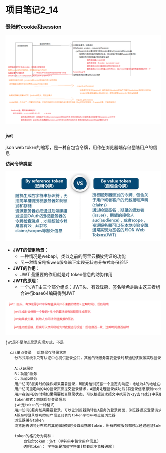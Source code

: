 # 项目笔记2_14

### 登陆时cookie和session

![image-20210222144703591](typora-user-images\image-20210222144703591.png)

### jwt

json web token的缩写，是一种自包含令牌，用作在浏览器端存储登陆用户的信息

**访问令牌类型**

![image-20210222150543723](typora-user-images\image-20210222150543723.png)

- **JWT的使用场景：**
  - 一种情况是webapi，类似之前的阿里云播放凭证的功能
  - 另一种情况是多web服务器下实现无状态分布式身份验证
- **JWT的作用：**
  - JWT 最重要的作用就是对 token信息的防伪作用
- **JWT的原理：**
  - 一个JWT由三个部分组成：JWT头、有效载荷、签名哈希最后由这三者组合进行base64编码得到JWT

![image-20210222145408335](typora-user-images\image-20210222145408335.png)
	

```txt
jwt是不是单点登录实现方式，不是

  cas单点登录： 后端保存登录状态
	分布式系统中只有认证中心提供登录公共，其他的微服务需要登录时都通过该服务实现登录
	
	A:认证服务
	B：功能1服务
	C：功能2服务
	用户访问B服务时的操作如果需要登录，B服务给浏览器一个重定向响应：地址为A的地址在地址后拼接url=B登录成功的跳转地址
	用户访问重定向的A的登录页面提交登录请求，A服务处理登录成功后(将登录信息存到redis中)会再给浏览器一个重定向响应，地址为上一步接受到的B的地址
	用户在访问B的时候如果需要检查登录状态，可以根据请求报文中携带的key去redis中获取登录信息
    token模式：前端保存登录信息
	jwt是token的一种格式
	用户访问B服务如果需要登录，可以让浏览器跳转到A服务的登录页面，浏览器提交登录请求，如果登录成功
	A服务将登录成功的用户信息封装为token字符串响应给浏览器
	浏览器缓存token
	浏览器再访问分布式的其他微服务时会自动携带token，所有的微服务都可以通过验证token去判断用户身份，获取用户信息

	token的格式分为两种：
		自包含token：jwt (字符串中包含用户信息)
		透明token： 字符串是加密字符串[拦截后不能被破解]
```